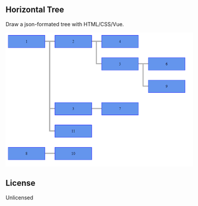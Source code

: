## Horizontal Tree

Draw a json-formated tree with HTML/CSS/Vue.

![HTree](https://github.com/Hwalock/horizontal_tree/blob/master/readme.tree.png)

## License
Unlicensed

